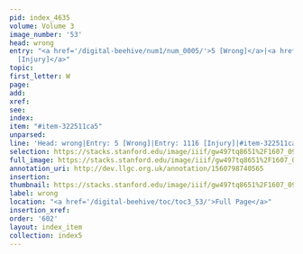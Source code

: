 ```yaml
---
pid: index_4635
volume: Volume 3
image_number: '53'
head: wrong
entry: "<a href='/digital-beehive/num1/num_0005/'>5 [Wrong]</a>|<a href='/digital-beehive/toc/toc2_217/'>1116
  [Injury]</a>"
topic: 
first_letter: W
page: 
add: 
xref: 
see: 
index: 
item: "#item-322511ca5"
unparsed: 
line: 'Head: wrong|Entry: 5 [Wrong]|Entry: 1116 [Injury]|#item-322511ca5'
selection: https://stacks.stanford.edu/image/iiif/gw497tq8651%2F1607_0996/1598,1276,430,192/full/0/default.jpg
full_image: https://stacks.stanford.edu/image/iiif/gw497tq8651%2F1607_0996/full/full/0/default.jpg
annotation_uri: http://dev.llgc.org.uk/annotation/1560798740565
insertion: 
thumbnail: https://stacks.stanford.edu/image/iiif/gw497tq8651%2F1607_0996/1598,1276,430,192/150,/0/default.jpg
label: wrong
location: "<a href='/digital-beehive/toc/toc3_53/'>Full Page</a>"
insertion_xref: 
order: '602'
layout: index_item
collection: index5
---
```

